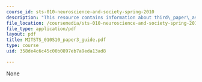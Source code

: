 ```yaml
---
course_id: sts-010-neuroscience-and-society-spring-2010
description: "This resource contains information about third\_paper\_assignment."
file_location: /coursemedia/sts-010-neuroscience-and-society-spring-2010/358de4c6c45c00b0897eb7a9eda13ad8_MITSTS_010S10_paper3_guide.pdf
file_type: application/pdf
layout: pdf
title: MITSTS_010S10_paper3_guide.pdf
type: course
uid: 358de4c6c45c00b0897eb7a9eda13ad8

---
```

None